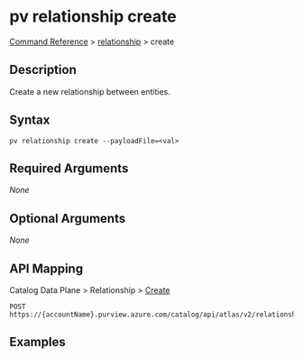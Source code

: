 # pv relationship create
[Command Reference](../../../README.md#command-reference) > [relationship](./main.md) > create

## Description
Create a new relationship between entities.

## Syntax
```
pv relationship create --payloadFile=<val>
```

## Required Arguments
*None*

## Optional Arguments
*None*

## API Mapping
Catalog Data Plane > Relationship > [Create](https://docs.microsoft.com/en-us/rest/api/purview/catalogdataplane/relationship/create)
```
POST https://{accountName}.purview.azure.com/catalog/api/atlas/v2/relationship
```

## Examples
```powershell

```